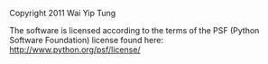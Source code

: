 Copyright 2011 Wai Yip Tung

The software is licensed according to the terms of the PSF (Python Software Foundation) license found here: http://www.python.org/psf/license/